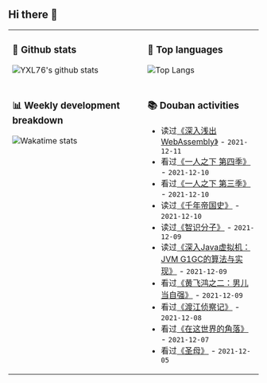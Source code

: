 ## Hi there 👋

<table>
<tr>
<td valign="top" width="54%">

### 🔭 Github stats

![YXL76's github stats](https://github-readme-stats.yxl76.vercel.app/api?username=YXL76&count_private=true&show_icons=true&include_all_commits=true&theme=prussian&line_height=28&disable_animations=true)

</td>

<td valign="top" width="46%">

### 🌱 Top languages

![Top Langs](https://github-readme-stats.yxl76.vercel.app/api/top-langs/?username=YXL76&layout=compact&theme=prussian&langs_count=8&hide=HTML,CSS,SCSS)

</td>
</tr>
<tr>
<td valign="top" width="54%">

### 📊 Weekly development breakdown

![Wakatime stats](https://github-readme-stats.yxl76.vercel.app/api/wakatime?username=YXL76&layout=compact&theme=prussian)


</td>
<td valign="top" width="46%">

### 📚 Douban activities

- 读过[《深入浅出WebAssembly》](https://book.douban.com/subject/30368088/) - `2021-12-11`
- 看过[《一人之下 第四季》](http://movie.douban.com/subject/35169989/) - `2021-12-10`
- 看过[《一人之下 第三季》](http://movie.douban.com/subject/34456079/) - `2021-12-10`
- 读过[《千年帝国史》](https://book.douban.com/subject/33436176/) - `2021-12-10`
- 读过[《智识分子》](https://book.douban.com/subject/26692468/) - `2021-12-09`
- 读过[《深入Java虚拟机：JVM G1GC的算法与实现》](https://book.douban.com/subject/35292560/) - `2021-12-09`
- 看过[《黄飞鸿之二：男儿当自强》](http://movie.douban.com/subject/1293475/) - `2021-12-09`
- 看过[《渡江侦察记》](http://movie.douban.com/subject/1482707/) - `2021-12-08`
- 看过[《在这世界的角落》](http://movie.douban.com/subject/11611021/) - `2021-12-07`
- 看过[《圣母》](http://movie.douban.com/subject/26933588/) - `2021-12-05`

</td>
</tr>
</table>

<!--
**YXL76/YXL76** is a ✨ _special_ ✨ repository because its `README.md` (this file) appears on your GitHub profile.

Here are some ideas to get you started:

- 🔭 I’m currently working on ...
- 🌱 I’m currently learning ...
- 👯 I’m looking to collaborate on ...
- 🤔 I’m looking for help with ...
- 💬 Ask me about ...
- 📫 How to reach me: ...
- 😄 Pronouns: ...
- ⚡ Fun fact: ...
-->
